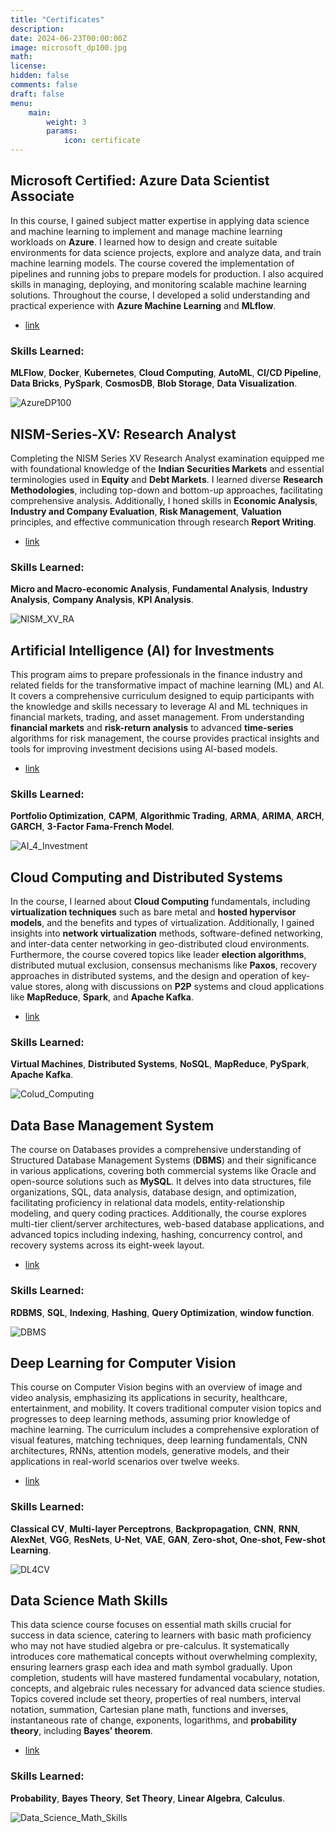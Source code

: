 ```yaml
---
title: "Certificates"
description: 
date: 2024-06-23T00:00:00Z
image: microsoft_dp100.jpg
math: 
license: 
hidden: false
comments: false
draft: false
menu:
    main:
        weight: 3
        params: 
            icon: certificate
---
```


## Microsoft Certified: Azure Data Scientist Associate
In this course, I gained subject matter expertise in applying data science and machine learning to implement and manage machine learning workloads on **Azure**. I learned how to design and create suitable environments for data science projects, explore and analyze data, and train machine learning models. The course covered the implementation of pipelines and running jobs to prepare models for production. I also acquired skills in managing, deploying, and monitoring scalable machine learning solutions. Throughout the course, I developed a solid understanding and practical experience with **Azure Machine Learning** and **MLflow**.

- [link](https://learn.microsoft.com/api/credentials/share/en-us/u77w41/6DED7CA0675E173B?sharingId=2E0F4AA6DCCB6C73)

### Skills Learned:
**MLFlow**, **Docker**, **Kubernetes**, **Cloud Computing**, **AutoML**, **CI/CD Pipeline**, **Data Bricks**, **PySpark**, **CosmosDB**, **Blob Storage**, **Data Visualization**.

![AzureDP100](microsoft_dp100.jpg)




## NISM-Series-XV: Research Analyst
Completing the NISM Series XV Research Analyst examination equipped me with foundational knowledge of the **Indian Securities Markets** and essential terminologies used in **Equity** and **Debt Markets**. I learned diverse **Research Methodologies**, including top-down and bottom-up approaches, facilitating comprehensive analysis. Additionally, I honed skills in **Economic Analysis**, **Industry and Company Evaluation**, **Risk Management**, **Valuation** principles, and effective communication through research **Report Writing**.

- [link](https://www.nism.ac.in/research-analyst-certification-examination/)

### Skills Learned:
**Micro and Macro-economic Analysis**, **Fundamental Analysis**, **Industry Analysis**, **Company Analysis**, **KPI Analysis**.

![NISM_XV_RA](NISM_Research_Analyst_Certificate.png)

## Artificial Intelligence (AI) for Investments
This program aims to prepare professionals in the finance industry and related fields for the transformative impact of machine learning (ML) and AI. It covers a comprehensive curriculum designed to equip participants with the knowledge and skills necessary to leverage AI and ML techniques in financial markets, trading, and asset management. From understanding **financial markets** and **risk-return analysis** to advanced **time-series** algorithms for risk management, the course provides practical insights and tools for improving investment decisions using AI-based models.

- [link](https://onlinecourses.nptel.ac.in/noc23_mg63/preview) 

### Skills Learned:
**Portfolio Optimization**, **CAPM**, **Algorithmic Trading**, **ARMA**, **ARIMA**, **ARCH**, **GARCH**, **3-Factor Fama-French Model**.

![AI_4_Investment](Artificial_Intelligence_for_Investments.jpg)

## Cloud Computing and Distributed Systems
In the course, I learned about **Cloud Computing** fundamentals, including **virtualization techniques** such as bare metal and **hosted hypervisor models**, and the benefits and types of virtualization. Additionally, I gained insights into **network virtualization** methods, software-defined networking, and inter-data center networking in geo-distributed cloud environments. Furthermore, the course covered topics like leader **election algorithms**, distributed mutual exclusion, consensus mechanisms like **Paxos**, recovery approaches in distributed systems, and the design and operation of key-value stores, along with discussions on **P2P** systems and cloud applications like **MapReduce**, **Spark**, and **Apache Kafka**.

- [link](https://onlinecourses.nptel.ac.in/noc23_cs27/preview)

### Skills Learned:
**Virtual Machines**, **Distributed Systems**, **NoSQL**, **MapReduce**, **PySpark**, **Apache Kafka**.

![Colud_Computing](Cloud_Computing_and_Distributed_Systems.jpg)

## Data Base Management System
The course on Databases provides a comprehensive understanding of Structured Database Management Systems (**DBMS**) and their significance in various applications, covering both commercial systems like Oracle and open-source solutions such as **MySQL**. It delves into data structures, file organizations, SQL, data analysis, database design, and optimization, facilitating proficiency in relational data models, entity-relationship modeling, and query coding practices. Additionally, the course explores multi-tier client/server architectures, web-based database applications, and advanced topics including indexing, hashing, concurrency control, and recovery systems across its eight-week layout.

- [link](https://onlinecourses.nptel.ac.in/noc22_cs91/preview)

### Skills Learned:
**RDBMS**, **SQL**, **Indexing**, **Hashing**, **Query Optimization**, **window function**.

![DBMS](Data_Base_Management_System.jpg)

## Deep Learning for Computer Vision
This course on Computer Vision begins with an overview of image and video analysis, emphasizing its applications in security, healthcare, entertainment, and mobility. It covers traditional computer vision topics and progresses to deep learning methods, assuming prior knowledge of machine learning. The curriculum includes a comprehensive exploration of visual features, matching techniques, deep learning fundamentals, CNN architectures, RNNs, attention models, generative models, and their applications in real-world scenarios over twelve weeks.

- [link](https://onlinecourses.nptel.ac.in/noc21_cs93/preview)

### Skills Learned:
**Classical CV**, **Multi-layer Perceptrons**, **Backpropagation**, **CNN**, **RNN**, **AlexNet**, **VGG**, **ResNets**, **U-Net**, **VAE**, **GAN**, **Zero-shot, One-shot, Few-shot Learning**.

![DL4CV](Deep_Learning_for_Computer_Vision.jpg)

## Data Science Math Skills
This data science course focuses on essential math skills crucial for success in data science, catering to learners with basic math proficiency who may not have studied algebra or pre-calculus. It systematically introduces core mathematical concepts without overwhelming complexity, ensuring learners grasp each idea and math symbol gradually. Upon completion, students will have mastered fundamental vocabulary, notation, concepts, and algebraic rules necessary for advanced data science studies. Topics covered include set theory, properties of real numbers, interval notation, summation, Cartesian plane math, functions and inverses, instantaneous rate of change, exponents, logarithms, and **probability theory**, including **Bayes’ theorem**.

- [link](https://www.coursera.org/learn/datasciencemathskills)

### Skills Learned:
**Probability**, **Bayes Theory**, **Set Theory**, **Linear Algebra**, **Calculus**.

![Data_Science_Math_Skills](Data_Science_Math_Skills.png)
